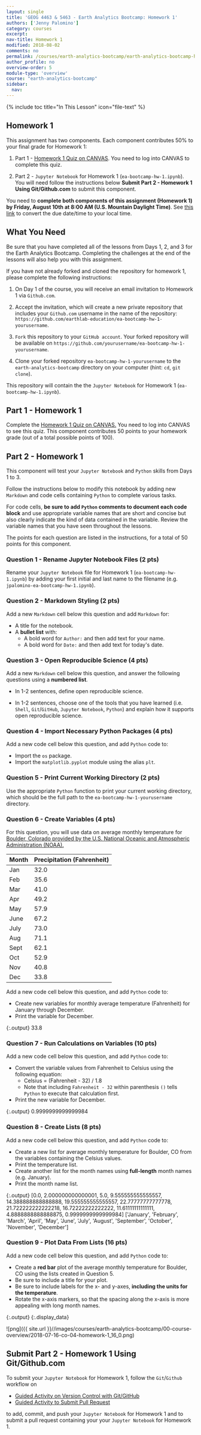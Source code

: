 ```yaml
---
layout: single
title: 'GEOG 4463 & 5463 - Earth Analytics Bootcamp: Homework 1'
authors: ['Jenny Palomino']
category: courses
excerpt:
nav-title: Homework 1
modified: 2018-08-02
comments: no
permalink: /courses/earth-analytics-bootcamp/earth-analytics-bootcamp-homework-1/
author_profile: no
overview-order: 5
module-type: 'overview'
course: "earth-analytics-bootcamp"
sidebar:
  nav:
---
```

{% include toc title="In This Lesson" icon="file-text" %}

<div class="notice--info" markdown="1">

## <i class="fa fa-ship" aria-hidden="true"></i> Homework 1

This assignment has two components. Each component contributes 50% to your final grade for Homework 1:

1. Part 1 - <a href="https://canvas.colorado.edu/courses/17063/quizzes/38134" target = "_blank">Homework 1 Quiz on CANVAS</a>. You need to log into CANVAS to complete this quiz. 

2. Part 2 - `Jupyter Notebook` for Homework 1 (`ea-bootcamp-hw-1.ipynb`). You will need follow the instructions below **Submit Part 2 - Homework 1 Using Git/Github.com** to submit this component.

You need to **complete both components of this assignment (Homework 1) by Friday, August 10th at 8:00 AM (U.S. Mountain Daylight Time)**. See <a href="https://www.timeanddate.com/worldclock/fixedtime.html?iso=20180810T08&p1=1243" target="_blank">this link</a>  to convert the due date/time to your local time.


## <i class="fa fa-check-square-o fa-2" aria-hidden="true"></i> What You Need

Be sure that you have completed all of the lessons from Days 1, 2, and 3 for the Earth Analytics Bootcamp. Completing the challenges at the end of the lessons will also help you with this assignment. 

If you have not already forked and cloned the repository for homework 1, please complete the following instructions:

1. On Day 1 of the course, you will receive an email invitation to Homework 1 via `Github.com`.

2. Accept the invitation, which will create a new private repository that includes your `Github.com` username in the name of the repository: `https://github.com/earthlab-education/ea-bootcamp-hw-1-yourusername`.

3. `Fork` this repository to your `GitHub account`. Your forked repository will be available on `https://github.com/yourusername/ea-bootcamp-hw-1-yourusername`.

4. Clone your forked repository `ea-bootcamp-hw-1-yourusername` to the `earth-analytics-bootcamp` directory on your computer (hint: `cd`, `git clone`).

This repository will contain the the `Jupyter Notebook` for Homework 1 (`ea-bootcamp-hw-1.ipynb`).

</div>


## Part 1 - Homework 1

Complete the <a href="https://canvas.colorado.edu/courses/17063/quizzes/38134" target = "_blank">Homework 1 Quiz on CANVAS.</a> You need to log into CANVAS to see this quiz. This component contributes 50 points to your homework grade (out of a total possible points of 100).


## Part 2 - Homework 1

This component will test your `Jupyter Notebook` and `Python` skills from Days 1 to 3. 

Follow the instructions below to modify this notebook by adding new `Markdown` and code cells containing `Python` to complete various tasks. 

For code cells, **be sure to add `Python` comments to document each code block** and use appropriate variable names that are short and concise but also clearly indicate the kind of data contained in the variable. Review the variable names that you have seen throughout the lessons. 

The points for each question are listed in the instructions, for a total of 50 points for this component. 

### Question 1 - Rename Jupyter Notebook Files (2 pts)

Rename your `Jupyter Notebook` file for Homework 1 (`ea-bootcamp-hw-1.ipynb`) by adding your first initial and last name to the filename (e.g. `jpalomino-ea-bootcamp-hw-1.ipynb`).

### Question 2 - Markdown Styling (2 pts)

Add a new `Markdown` cell below this question and add `Markdown` for:
* A title for the notebook.
* A **bullet list** with:
    * A bold word for `Author:` and then add text for your name. 
    * A bold word for `Date:` and then add text for today's date.

### Question 3 - Open Reproducible Science (4 pts)

Add a new `Markdown` cell below this question, and answer the following questions using a **numbered list**.

* In 1-2 sentences, define open reproducible science. 

* In 1-2 sentences, choose one of the tools that you have learned (i.e. `Shell`, `Git`/`GitHub`, `Jupyter Notebook`, `Python`) and explain how it supports open reproducible science. 


### Question 4 - Import Necessary Python Packages (4 pts)

Add a new code cell below this question, and add `Python` code to:

* Import the `os` package.
* Import the `matplotlib.pyplot` module using the alias `plt`.

### Question 5 - Print Current Working Directory (2 pts)

Use the appropriate `Python` function to print your current working directory, which should be the full path to the `ea-bootcamp-hw-1-yourusername` directory.

### Question 6 - Create Variables (4 pts)

For this question, you will use data on average monthly temperature for <a href="https://www.esrl.noaa.gov/psd/boulder/Boulder.mm.html" target="_blank">Boulder, Colorado provided by the U.S. National Oceanic and Atmospheric Administration (NOAA).</a> 

Month  | Precipitation (Fahrenheit) |
--- | --- |
Jan | 32.0 |
Feb | 35.6 |
Mar | 41.0 |
Apr | 49.2 |
May | 57.9 |
June | 67.2 |
July | 73.0 |
Aug | 71.1 |
Sept | 62.1 |
Oct | 52.9 |
Nov | 40.8 |
Dec | 33.8 |


Add a new code cell below this question, and add `Python` code to:

* Create new variables for monthly average temperature (Fahrenheit) for January through December. 
* Print the variable for December.    


{:.output}
    33.8



### Question 7 - Run Calculations on Variables (10 pts)

Add a new code cell below this question, and add `Python` code to:

* Convert the variable values from Fahrenheit to Celsius using the following equation:
    * Celsius = (Fahrenheit - 32) / 1.8
    * Note that including `Fahrenheit - 32` within parenthesis `()` tells `Python` to execute that calculation first. 
* Print the new variable for December. 


{:.output}
    0.9999999999999984



### Question 8 - Create Lists (8 pts)

Add a new code cell below this question, and add `Python` code to:

* Create a new list for average monthly temperature for Boulder, CO from the variables containing the Celsius values. 
* Print the temperature list.
* Create another list for the month names using **full-length** month names (e.g. January).
* Print the month name list.


{:.output}
    [0.0, 2.000000000000001, 5.0, 9.555555555555557, 14.388888888888888, 19.555555555555557, 22.77777777777778, 21.722222222222218, 16.72222222222222, 11.61111111111111, 4.8888888888888875, 0.9999999999999984]
    ['January', 'February', 'March', 'April', 'May', 'June', 'July', 'August', 'September', 'October', 'November', 'December']



### Question 9 - Plot Data From Lists (16 pts)

Add a new code cell below this question, and add `Python` code to:

* Create a **red bar** plot of the average monthly temperature for Boulder, CO using the lists created in Question 5. 
* Be sure to include a title for your plot.
* Be sure to include labels for the x- and y-axes, **including the units for the temperature**.
* Rotate the x-axis markers, so that the spacing along the x-axis is more appealing with long month names.



{:.output}
{:.display_data}

![png]({{ site.url }}//images/courses/earth-analytics-bootcamp/00-course-overview/2018-07-16-co-04-homework-1_16_0.png)




## Submit Part 2 - Homework 1 Using Git/Github.com

To submit your `Jupyter Notebook` for Homework 1, follow the `Git`/`Github` workflow on
* <a href="{{ site.url }}/courses/earth-analytics-bootcamp/git-github-version-control/guided-activity-version-control/">Guided Activity on Version Control with Git/GitHub</a>
* <a href="{{ site.url }}/courses/earth-analytics-bootcamp/git-github-version-control/guided-activity-pull-request">Guided Activity to Submit Pull Request</a>

to add, commit, and push your `Jupyter Notebook` for Homework 1 and to submit a pull request containing your your `Jupyter Notebook` for Homework 1. 
